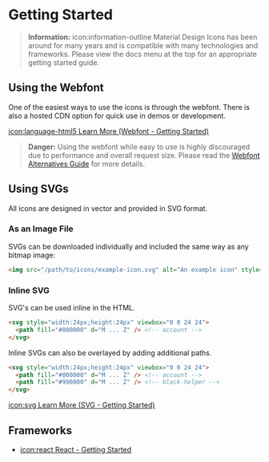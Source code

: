 # Getting Started

> **Information:** icon:information-outline Material Design Icons has been around for many years and is compatible with many technologies and frameworks. Please view the docs menu at the top for an appropriate getting started guide.

## Using the Webfont

One of the easiest ways to use the icons is through the webfont. There is also a hosted CDN option for quick use in demos or development.

<a href="/getting-started/webfont" class="button">icon:language-html5 Learn More (Webfont - Getting Started)</a>

> **Danger:** Using the webfont while easy to use is highly discouraged due to performance and overall request size. Please read the [Webfont Alternatives Guide](/guide/webfont-alternatives) for more details.


## Using SVGs

All icons are designed in vector and provided in SVG format.
<!-- TODO : Explain how to download them -->

### As an Image File

SVGs can be downloaded individually and included the same way as any bitmap image:

```html
<img src="/path/to/icons/example-icon.svg" alt="An example icon" style="width:24px;height:24px" />
```

### Inline SVG

SVG's can be used inline in the HTML.

```html
<svg style="width:24px;height:24px" viewbox="0 0 24 24">
  <path fill="#000000" d="M ... Z" /> <!-- account -->
</svg>
```

Inline SVGs can also be overlayed by adding additional paths.

```html
<svg style="width:24px;height:24px" viewbox="0 0 24 24">
  <path fill="#000000" d="M ... Z" /> <!-- account -->
  <path fill="#990000" d="M ... Z" /> <!-- block-helper -->
</svg>
```

<a href="/getting-started/svg" class="button">icon:svg Learn More (SVG - Getting Started)</a>

## Frameworks

- <a href="/getting-started/react" class="button">icon:react React - Getting Started</a>